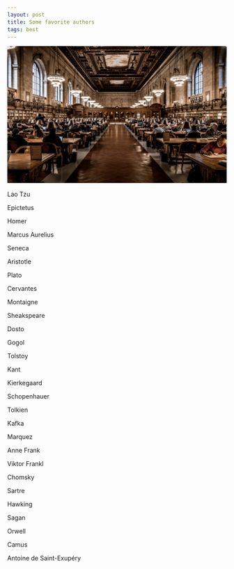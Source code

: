 ```yaml
---
layout: post
title: Some favorite authors
tags: best 
---
```



<img src="/img/lib.jpg" >


Lao Tzu

Epictetus

Homer

Marcus Aurelius

Seneca 

Aristotle 

Plato 

Cervantes

Montaigne 

Sheakspeare 

Dosto

Gogol

Tolstoy  

Kant 

Kierkegaard

Schopenhauer 
 
Tolkien

Kafka
 
Marquez 

Anne Frank

Viktor Frankl

Chomsky

Sartre

Hawking 

Sagan 

Orwell 

Camus 

Antoine de Saint-Exupéry



